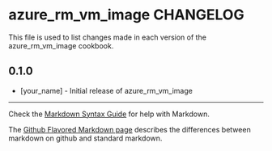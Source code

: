 # azure_rm_vm_image CHANGELOG

This file is used to list changes made in each version of the azure_rm_vm_image cookbook.

## 0.1.0
- [your_name] - Initial release of azure_rm_vm_image

- - -
Check the [Markdown Syntax Guide](http://daringfireball.net/projects/markdown/syntax) for help with Markdown.

The [Github Flavored Markdown page](http://github.github.com/github-flavored-markdown/) describes the differences between markdown on github and standard markdown.
